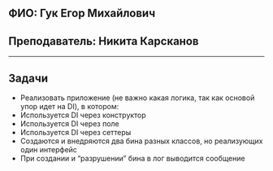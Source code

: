 ## ФИО: Гук Егор Михайлович
## Преподаватель: Никита Карсканов

---

## Задачи

- Реализовать приложение (не важно какая логика, так как основой упор идет на DI), в котором:
- Используется DI через конструктор
- Используется DI через поле
- Используется DI через сеттеры
- Создаются и внедряются два бина разных классов, но реализующих один интерфейс
- При создании и “разрушении” бина в лог выводится сообщение